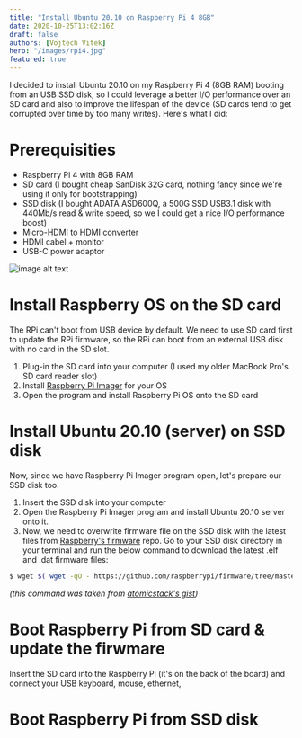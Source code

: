 ```yaml
---
title: "Install Ubuntu 20.10 on Raspberry Pi 4 8GB"
date: 2020-10-25T13:02:16Z
draft: false
authors: [Vojtech Vitek]
hero: "/images/rpi4.jpg"
featured: true
---
```


I decided to install Ubuntu 20.10 on my Raspberry Pi 4 (8GB RAM) booting from an USB SSD disk, so I could leverage a better I/O performance over an SD card and also to improve the lifespan of the device (SD cards tend to get corrupted over time by too many writes). Here's what I did:

# Prerequisities

- Raspberry Pi 4 with 8GB RAM
- SD card (I bought cheap SanDisk 32G card, nothing fancy since we're using it only for bootstrapping)
- SSD disk (I bought ADATA ASD600Q, a 500G SSD USB3.1 disk with 440Mb/s read & write speed, so we I could get a nice I/O performance boost)
- Micro-HDMI to HDMI converter
- HDMI cabel + monitor
- USB-C power adaptor

![image alt text](/images/rpi4.jpg)

# Install Raspberry OS on the SD card

The RPi can't boot from USB device by default. We need to use SD card first to update the RPi firmware, so the RPi can boot from an external USB disk with no card in the SD slot.

1. Plug-in the SD card into your computer (I used my older MacBook Pro's SD card reader slot)
2. Install [Raspberry Pi Imager](https://www.raspberrypi.org/blog/raspberry-pi-imager-imaging-utility/) for your OS
3. Open the program and install Raspberry Pi OS onto the SD card

# Install Ubuntu 20.10 (server) on SSD disk

Now, since we have Raspberry Pi Imager program open, let's prepare our SSD disk too.

1. Insert the SSD disk into your computer
2. Open the Raspberry Pi Imager program and install Ubuntu 20.10 server onto it.
3. Now, we need to overwrite firmware file on the SSD disk with the latest files from [Raspberry's firmware](https://github.com/raspberrypi/firmware) repo. Go to your SSD disk directory in your terminal and run the below command to download the latest .elf and .dat firmware files:
```bash
$ wget $( wget -qO - https://github.com/raspberrypi/firmware/tree/master/boot | perl -nE 'chomp; next unless /[.](elf|dat)/; s/.*href="([^"]+)".*/$1/; s/blob/raw/; say qq{https://github.com$_}' )
```
*(this command was taken from [atomicstack's gist](https://gist.github.com/atomicstack/9c43e452c4b7cefb37c1e78f65b0b1fa))*

# Boot Raspberry Pi from SD card & update the firwmare

Insert the SD card into the Raspberry Pi (it's on the back of the board) and connect your USB keyboard, mouse, ethernet, 

# Boot Raspberry Pi from SSD disk

